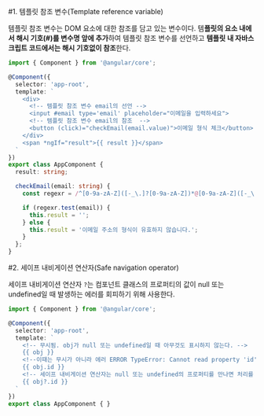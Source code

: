 #1. 템플릿 참조 변수(Template reference variable)

템플릿 참조 변수는 DOM 요소에 대한 참조를 담고 있는 변수이다. 템**플릿의 요소 내에서 해시 기호(#)를 변수명 앞에 추가**하여 템플릿 참조 변수를 선언하고 **템플릿 내 자바스크립트 코드에서는 해시 기호없이 참조**한다.

```typescript
import { Component } from '@angular/core';

@Component({
  selector: 'app-root',
  template: `
    <div>
      <!-- 템플릿 참조 변수 email의 선언 -->
      <input #email type='email' placeholder="이메일을 입력하세요">
      <!-- 템플릿 참조 변수 email의 참조  -->
      <button (click)="checkEmail(email.value)">이메일 형식 체크</button>
    </div>
    <span *ngIf="result">{{ result }}</span>
  `
})
export class AppComponent {
  result: string;

  checkEmail(email: string) {
    const regexr = /^[0-9a-zA-Z]([-_\.]?[0-9a-zA-Z])*@[0-9a-zA-Z]([-_\.]?[0-9a-zA-Z])*\.[a-zA-Z]{2,3}$/;

    if (regexr.test(email)) {
      this.result = '';
    } else {
      this.result = '이메일 주소의 형식이 유효하지 않습니다.';
    }
  };
}
```



#2. 세이프 내비게이션 연산자(Safe navigation operator)

세이프 내비게이션 연산자 `?`는 컴포넌트 클래스의 프로퍼티의 값이 null 또는 undefined일 때 발생하는 에러를 회피하기 위해 사용한다.

```typescript
import { Component } from '@angular/core';

@Component({
  selector: 'app-root',
  template: `
    <!-- 무시됨. obj가 null 또는 undefined일 때 아무것도 표시하지 않는다. -->
    {{ obj }}
    <!--이때는 무시가 아니라 에러 ERROR TypeError: Cannot read property 'id' of undefined -->
    {{ obj.id }}
    <!-- 세이프 내비게이션 연산자는 null 또는 undefined의 프로퍼티를 만나면 처리를 종료하고 에러를 발생시키지 않는다. -->
    {{ obj?.id }}
  `
})
export class AppComponent { }
```

